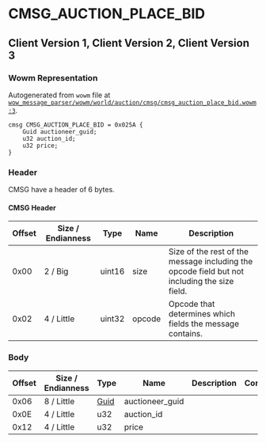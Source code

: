 # CMSG_AUCTION_PLACE_BID

## Client Version 1, Client Version 2, Client Version 3

### Wowm Representation

Autogenerated from `wowm` file at [`wow_message_parser/wowm/world/auction/cmsg/cmsg_auction_place_bid.wowm:3`](https://github.com/gtker/wow_messages/tree/main/wow_message_parser/wowm/world/auction/cmsg/cmsg_auction_place_bid.wowm#L3).
```rust,ignore
cmsg CMSG_AUCTION_PLACE_BID = 0x025A {
    Guid auctioneer_guid;
    u32 auction_id;
    u32 price;
}
```
### Header

CMSG have a header of 6 bytes.

#### CMSG Header

| Offset | Size / Endianness | Type   | Name   | Description |
| ------ | ----------------- | ------ | ------ | ----------- |
| 0x00   | 2 / Big           | uint16 | size   | Size of the rest of the message including the opcode field but not including the size field.|
| 0x02   | 4 / Little        | uint32 | opcode | Opcode that determines which fields the message contains.|

### Body

| Offset | Size / Endianness | Type | Name | Description | Comment |
| ------ | ----------------- | ---- | ---- | ----------- | ------- |
| 0x06 | 8 / Little | [Guid](../spec/packed-guid.md) | auctioneer_guid |  |  |
| 0x0E | 4 / Little | u32 | auction_id |  |  |
| 0x12 | 4 / Little | u32 | price |  |  |

